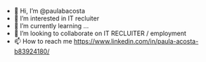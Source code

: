 - 👋 Hi, I’m @paulabacosta
- 👀 I’m interested in IT recluiter
- 🌱 I’m currently learning ...
- 💞️ I’m looking to collaborate on IT RECLUITER / employment
- 📫 How to reach me https://www.linkedin.com/in/paula-acosta-b83924180/

<!---
paulabacosta/paulabacosta is a ✨ special ✨ repository because its `README.md` (this file) appears on your GitHub profile.
You can click the Preview link to take a look at your changes.
--->
